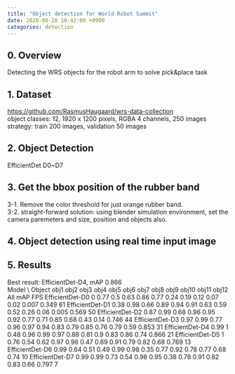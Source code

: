 ```yaml
---
title: "Object detection for World Robot Summit"
date: 2020-08-28 10:42:00 +0900
categories: detection
---
```


## 0. Overview
Detecting the WRS objects for the robot arm to solve pick&place task    

## 1. Dataset
<https://github.com/RasmusHaugaard/wrs-data-collection>    
object classes: 12, 1920 x 1200 pixels, RGBA 4 channels, 250 images    
strategy: train 200 images, validation 50 images    

## 2. Object Detection
EfficientDet D0~D7    

## 3. Get the bbox position of the rubber band    
3-1. Remove the color threshold for just orange rubber band.    
3-2. straight-forward solution: using blender simulation environment, set the camera paremeters and size, position and objects also.    

## 4. Object detection using real time input image

## 5. Results    
Best result: EfficientDet-D4, mAP 0.866    
Model \ Object	obj1	obj2	obj3	obj4	obj5	obj6	obj7	obj8	obj9	obj10	obj11	obj12	All mAP	FPS
EfficientDet-D0	0	0.77	0.5	0.63	0.86	0.77	0.24	0.19	0.12	0.07	0.02	0.007	0.349	61
EfficientDet-D1	0.38	0.98	0.66	0.89	0.94	0.91	0.63	0.59	0.52	0.26	0.06	0.005	0.569	50
EfficientDet-D2	0.87	0.99	0.68	0.96	0.95	0.92	0.77	0.71	0.85	0.68	0.43	0.14	0.746	44
EfficientDet-D3	0.97	0.99	0.77	0.96	0.97	0.94	0.83	0.79	0.85	0.76	0.79	0.59	0.853	31
EfficientDet-D4	0.99	1	0.48	0.96	0.99	0.97	0.88	0.81	0.9	0.83	0.86	0.74	0.866	21
EfficientDet-D5	1	0.76	0.54	0.62	0.97	0.98	0.47	0.69	0.91	0.79	0.82	0.68	0.769	13
EfficientDet-D6	0.99	0.64	0.51	0.49	0.99	0.98	0.35	0.77	0.92	0.78	0.77	0.68	0.74	10
EfficientDet-D7	0.99	0.99	0.73	0.54	0.98	0.95	0.38	0.78	0.91	0.82	0.83	0.66	0.797	7
